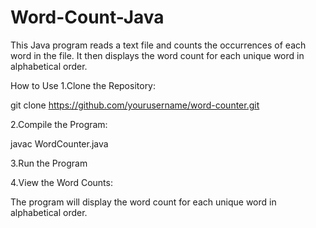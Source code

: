 # Word-Count-Java
This Java program reads a text file and counts the occurrences of each word in the file. It then displays the word count for each unique word in alphabetical order.

How to Use
1.Clone the Repository:

git clone https://github.com/yourusername/word-counter.git

2.Compile the Program:

  javac WordCounter.java
  
3.Run the Program

4.View the Word Counts:

The program will display the word count for each unique word in alphabetical order.

